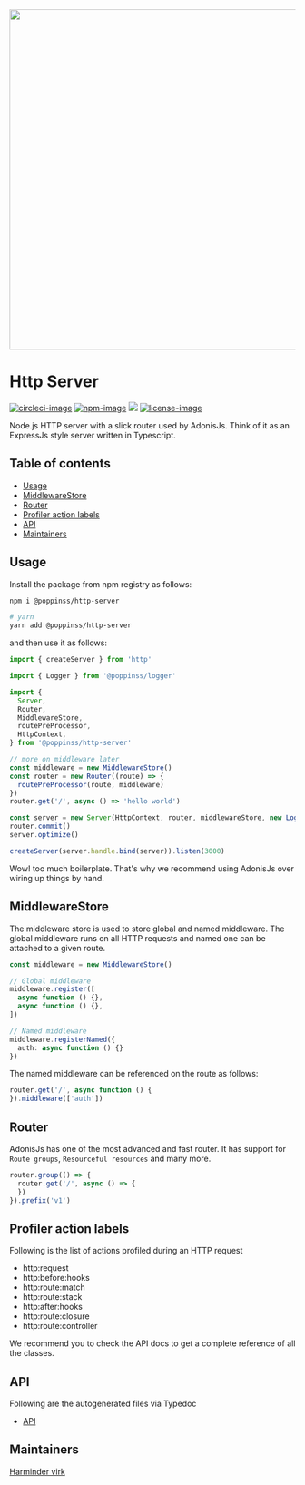 <div align="center">
  <img src="https://res.cloudinary.com/adonisjs/image/upload/q_100/v1557762307/poppinss_iftxlt.jpg" width="600px">
</div>

# Http Server
[![circleci-image]][circleci-url] [![npm-image]][npm-url] ![][typescript-image] [![license-image]][license-url]

Node.js HTTP server with a slick router used by AdonisJs. Think of it as an ExpressJs style server written in Typescript.

<!-- START doctoc generated TOC please keep comment here to allow auto update -->
<!-- DON'T EDIT THIS SECTION, INSTEAD RE-RUN doctoc TO UPDATE -->
## Table of contents

- [Usage](#usage)
- [MiddlewareStore](#middlewarestore)
- [Router](#router)
- [Profiler action labels](#profiler-action-labels)
- [API](#api)
- [Maintainers](#maintainers)

<!-- END doctoc generated TOC please keep comment here to allow auto update -->

## Usage
Install the package from npm registry as follows:

```sh
npm i @poppinss/http-server

# yarn
yarn add @poppinss/http-server
```

and then use it as follows:

```ts
import { createServer } from 'http'

import { Logger } from '@poppinss/logger'

import {
  Server,
  Router,
  MiddlewareStore,
  routePreProcessor,
  HttpContext,
} from '@poppinss/http-server'

// more on middleware later
const middleware = new MiddlewareStore()
const router = new Router((route) => {
  routePreProcessor(route, middleware)
})
router.get('/', async () => 'hello world')

const server = new Server(HttpContext, router, middlewareStore, new Logger(), config)
router.commit()
server.optimize()

createServer(server.handle.bind(server)).listen(3000)
```

Wow! too much boilerplate. That's why we recommend using AdonisJs over wiring up things by hand.

## MiddlewareStore
The middleware store is used to store global and named middleware. The global middleware runs on all HTTP requests and named one can be attached to a given route.

```ts
const middleware = new MiddlewareStore()

// Global middleware
middleware.register([
  async function () {},
  async function () {},
])

// Named middleware
middleware.registerNamed({
  auth: async function () {}
})
```

The named middleware can be referenced on the route as follows:

```ts
router.get('/', async function () {
}).middleware(['auth'])
```

## Router
AdonisJs has one of the most advanced and fast router. It has support for `Route groups`, `Resourceful resources` and many more.

```ts
router.group(() => {
  router.get('/', async () => {
  })
}).prefix('v1')
```

## Profiler action labels
Following is the list of actions profiled during an HTTP request

- http:request
- http:before:hooks
- http:route:match
- http:route:stack
- http:after:hooks
- http:route:closure
- http:route:controller

We recommend you to check the API docs to get a complete reference of all the classes.

## API
Following are the autogenerated files via Typedoc

* [API](docs/README.md)

## Maintainers
[Harminder virk](https://github.com/thetutlage)

[circleci-image]: https://img.shields.io/circleci/project/github/poppinss/http-server/master.svg?style=for-the-badge&logo=circleci
[circleci-url]: https://circleci.com/gh/poppinss/http-server "circleci"

[npm-image]: https://img.shields.io/npm/v/@poppinss/http-server.svg?style=for-the-badge&logo=npm
[npm-url]: https://npmjs.org/package/@poppinss/http-server "npm"

[typescript-image]: https://img.shields.io/badge/Typescript-294E80.svg?style=for-the-badge&logo=typescript

[license-url]: LICENSE.md
[license-image]: https://img.shields.io/aur/license/pac.svg?style=for-the-badge
